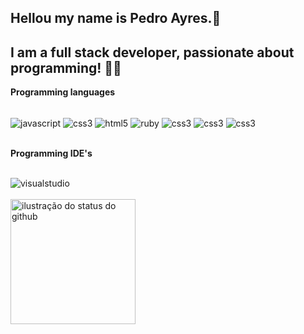 ## Hellou my name is Pedro Ayres.👋
## I am a full stack developer, passionate about programming! 👨‍💻

**Programming languages**
<div style="display: inline_block"><br/>
    <img align="center" alt="javascript" src="https://img.shields.io/badge/JavaScript-F7DF1E?style=for-the-badge&logo=javascript&logoColor=black"/> 
    <img align="center" alt="css3" src="https://img.shields.io/badge/CSS-239120?&style=for-the-badge&logo=css3&logoColor=white"/> 
    <img align="center" alt="html5" src="https://img.shields.io/badge/HTML-239120?style=for-the-badge&logo=html5&logoColor=white"/> 
    <img align="center" alt="ruby" src="https://img.shields.io/badge/Ruby-CC342D?style=for-the-badge&logo=ruby&logoColor=white"/> 
    <img align="center" alt="css3" src="https://img.shields.io/badge/PHP-777BB4?style=for-the-badge&logo=php&logoColor=white"/> 
    <img align="center" alt="css3" src="https://img.shields.io/badge/Node.js-43853D?style=for-the-badge&logo=node.js&logoColor=white"/>
    <img align="center" alt="css3" src="https://img.shields.io/badge/React-20232A?style=for-the-badge&logo=react&logoColor=61DAFB"/>
</div><br/>

**Programming IDE's**
<div style="display: inline_block"><br/>
    <img align="center" alt="visualstudio" src="https://img.shields.io/badge/-Visual%20Studio%20Code-333333?style=flat&logo=visual-studio-code&logoColor=007ACC"/> 
</div><br/>
<img display='center'  justify-content='center' align-items='center' height='200vh' max-width='100%' src="https://github-readme-stats.vercel.app/api?username=PedroAyres&show_icons=true&title_color=783c00&text_color=af552e&icon_color=783c00&bg_color=f8efd4&cache_seconds=2300" alt="ilustração do status do github">

